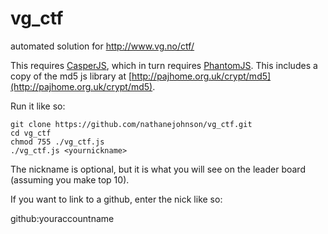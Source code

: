 vg_ctf
======

automated solution for http://www.vg.no/ctf/


This requires [CasperJS](http://casperjs.org/), which in turn requires [PhantomJS](http://phantomjs.org/).  This includes a copy of the md5 js library at [http://pajhome.org.uk/crypt/md5](http://pajhome.org.uk/crypt/md5).

Run it like so:

    git clone https://github.com/nathanejohnson/vg_ctf.git
    cd vg_ctf
    chmod 755 ./vg_ctf.js
    ./vg_ctf.js <yournickname>

The nickname is optional, but it is what you will see on the leader board (assuming you make top 10).

If you want to link to a github, enter the nick like so:

github:youraccountname

